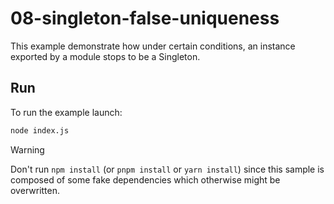 # 08-singleton-false-uniqueness

This example demonstrate how under certain conditions, an instance exported by a
module stops to be a Singleton.

## Run

To run the example launch:

```bash
node index.js
```

> [!WARNING]  
>  Don't run `npm install` (or `pnpm install` or `yarn install`) since this sample is composed of some fake
dependencies which otherwise might be overwritten.
